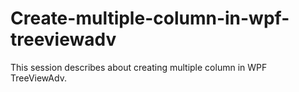 # Create-multiple-column-in-wpf-treeviewadv
This session describes about creating multiple column in WPF TreeViewAdv.
